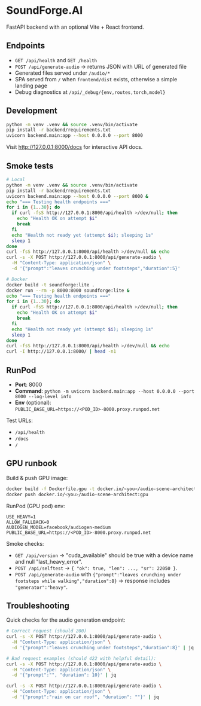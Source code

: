 # SoundForge.AI

FastAPI backend with an optional Vite + React frontend.

## Endpoints
- `GET /api/health` and `GET /health`
- `POST /api/generate-audio` → returns JSON with URL of generated file
- Generated files served under `/audio/*`
- SPA served from `/` when `frontend/dist` exists, otherwise a simple landing page
- Debug diagnostics at `/api/_debug/{env,routes,torch,model}`

## Development
```bash
python -m venv .venv && source .venv/bin/activate
pip install -r backend/requirements.txt
uvicorn backend.main:app --host 0.0.0.0 --port 8000
```
Visit http://127.0.0.1:8000/docs for interactive API docs.

## Smoke tests
```bash
# Local
python -m venv .venv && source .venv/bin/activate
pip install -r backend/requirements.txt
uvicorn backend.main:app --host 0.0.0.0 --port 8000 &
echo "=== Testing health endpoints ==="
for i in {1..30}; do
  if curl -fsS http://127.0.0.1:8000/api/health >/dev/null; then
    echo "Health OK on attempt $i"
    break
  fi
  echo "Health not ready yet (attempt $i); sleeping 1s"
  sleep 1
done
curl -fsS http://127.0.0.1:8000/api/health >/dev/null && echo
curl -s -X POST http://127.0.0.1:8000/api/generate-audio \
  -H "Content-Type: application/json" \
  -d '{"prompt":"leaves crunching under footsteps","duration":5}'

# Docker
docker build -t soundforge:lite .
docker run --rm -p 8000:8000 soundforge:lite &
echo "=== Testing health endpoints ==="
for i in {1..30}; do
  if curl -fsS http://127.0.0.1:8000/api/health >/dev/null; then
    echo "Health OK on attempt $i"
    break
  fi
  echo "Health not ready yet (attempt $i); sleeping 1s"
  sleep 1
done
curl -fsS http://127.0.0.1:8000/api/health >/dev/null && echo
curl -I http://127.0.0.1:8000/ | head -n1
```

## RunPod
- **Port**: 8000
- **Command**: `python -m uvicorn backend.main:app --host 0.0.0.0 --port 8000 --log-level info`
- **Env** (optional): `PUBLIC_BASE_URL=https://<POD_ID>-8000.proxy.runpod.net`

Test URLs:
- `/api/health`
- `/docs`
- `/`

## GPU runbook

Build & push GPU image:
```bash
docker build -f Dockerfile.gpu -t docker.io/<you>/audio-scene-architect:gpu .
docker push docker.io/<you>/audio-scene-architect:gpu
```

RunPod (GPU pod) env:
```
USE_HEAVY=1
ALLOW_FALLBACK=0
AUDIOGEN_MODEL=facebook/audiogen-medium
PUBLIC_BASE_URL=https://<POD_ID>-8000.proxy.runpod.net
```

Smoke checks:
- `GET /api/version` → "cuda_available" should be true with a device name and null "last_heavy_error".
- `POST /api/selftest` → `{ "ok": true, "len": ..., "sr": 22050 }`.
- `POST /api/generate-audio` with `{"prompt":"leaves crunching under footsteps while walking","duration":8}` → response includes `"generator":"heavy"`.

## Troubleshooting

Quick checks for the audio generation endpoint:

```bash
# Correct request (should 200)
curl -s -X POST http://127.0.0.1:8000/api/generate-audio \
  -H "Content-Type: application/json" \
  -d '{"prompt":"leaves crunching under footsteps","duration":8}' | jq

# Bad request examples (should 422 with helpful detail):
curl -s -X POST http://127.0.0.1:8000/api/generate-audio \
  -H "Content-Type: application/json" \
  -d '{"prompt":"", "duration": 10}' | jq

curl -s -X POST http://127.0.0.1:8000/api/generate-audio \
  -H "Content-Type: application/json" \
  -d '{"prompt":"rain on car roof", "duration": ""}' | jq
```
